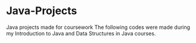 # Java-Projects
Java projects made for coursework
The following codes were made during my Introduction to Java and Data Structures in Java courses.
